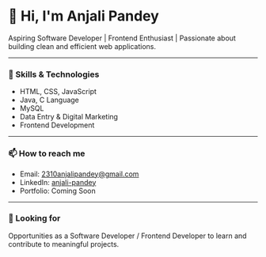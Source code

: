 # 👋 Hi, I'm Anjali Pandey  
Aspiring Software Developer | Frontend Enthusiast | Passionate about building clean and efficient web applications.  

---

### 🚀 Skills & Technologies  
- HTML, CSS, JavaScript  
- Java, C Language  
- MySQL  
- Data Entry & Digital Marketing  
- Frontend Development  

---

### 📫 How to reach me  
- Email: 2310anjalipandey@gmail.com  
- LinkedIn: [anjali-pandey](https://www.linkedin.com/in/anjali-pandey-867068389)  
- Portfolio: Coming Soon  

---

### 💼 Looking for  
Opportunities as a Software Developer / Frontend Developer to learn and contribute to meaningful projects.  
